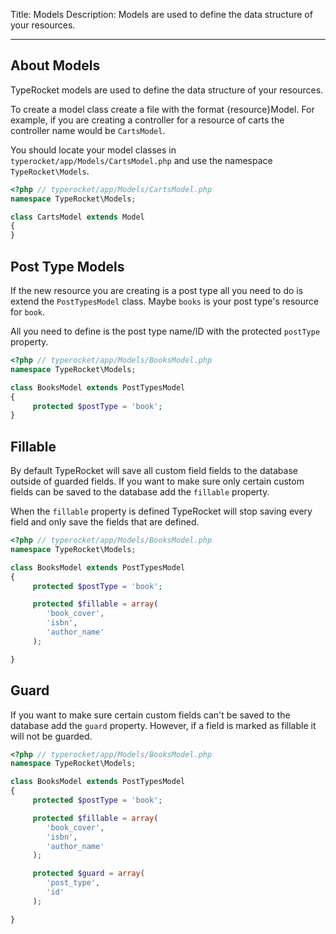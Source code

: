 Title: Models
Description: Models are used to define the data structure of your resources.

---

## About Models

TypeRocket models are used to define the data structure of your resources. 

To create a model class create a file with the format {resource}Model. For example, if you are creating a controller for a resource of carts the controller name would be `CartsModel`.

You should locate your model classes in `typerocket/app/Models/CartsModel.php` and use the namespace `TypeRocket\Models`.

```php
<?php // typerocket/app/Models/CartsModel.php
namespace TypeRocket\Models;

class CartsModel extends Model
{
}
```

## Post Type Models

If the new resource you are creating is a post type all you need to do is extend the `PostTypesModel` class. Maybe `books` is your post type's resource for `book`.

All you need to define is the post type name/ID with the protected `postType` property.

```php
<?php // typerocket/app/Models/BooksModel.php
namespace TypeRocket\Models;

class BooksModel extends PostTypesModel
{
     protected $postType = 'book';
}
```

## Fillable

By default TypeRocket will save all custom field fields to the database outside of guarded fields. If you want to make sure only certain custom fields can be saved to the database add the `fillable` property.

When the `fillable` property is defined TypeRocket will stop saving every field and only save the fields that are defined. 

```php
<?php // typerocket/app/Models/BooksModel.php
namespace TypeRocket\Models;

class BooksModel extends PostTypesModel
{
     protected $postType = 'book';

     protected $fillable = array(
        'book_cover',
        'isbn',
        'author_name'
     );

}
```

## Guard

If you want to make sure certain custom fields can't be saved to the database add the `guard` property. However, if a field is marked as fillable it will not be guarded.

```php
<?php // typerocket/app/Models/BooksModel.php
namespace TypeRocket\Models;

class BooksModel extends PostTypesModel
{
     protected $postType = 'book';

     protected $fillable = array(
        'book_cover',
        'isbn',
        'author_name'
     );

     protected $guard = array(
        'post_type',
        'id'
     );

}
```